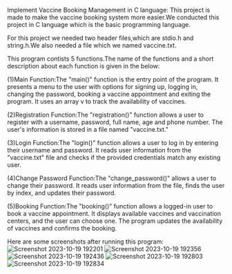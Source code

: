 Implement Vaccine Booking Management in C language:
This project is made to make the vaccine booking system more easier.We conducted this project in C language which is the basic programming language.

For this project we needed two header files,which are stdio.h and string.h.We also needed a file which we named vaccine.txt.

This program contists 5 functions.The name of the functions and a short description about each function is given in the below:

(1)Main Function:The "main()" function is the entry point of the program. It presents a menu to the user with options for signing up, logging in, changing the password, booking a vaccine appointment and exiting the program. It uses an array v to track the availability of vaccines.

(2)Registration Function:The "registration()" function allows a user to register with a username, password, full name, age and phone number. The user's information is stored in a file named "vaccine.txt."

(3)Login Function:The "login()" function allows a user to log in by entering their username and password. It reads user information from the "vaccine.txt" file and checks if the provided credentials match any existing user.

(4)Change Password Function:The "change_password()" allows a user to change their password. It reads user information from the file, finds the user by index, and updates their password.

(5)Booking Function:The "booking()" function allows a logged-in user to book a vaccine appointment. It displays available vaccines and vaccination centers, and the user can choose one. The program updates the availability of vaccines and confirms the booking.

Here are some screenshots after running this program:
![Screenshot 2023-10-19 192201](https://github.com/Shafikul039/vaccine_booking_system/assets/148460717/335a9195-266c-4764-90f9-092ab9f14f7b)
![Screenshot 2023-10-19 192356](https://github.com/Shafikul039/vaccine_booking_system/assets/148460717/3925f610-b3d3-4aba-83b1-1f89ee2140be)
![Screenshot 2023-10-19 192436](https://github.com/Shafikul039/vaccine_booking_system/assets/148460717/613add1b-99ee-43af-bf8c-4c2a732e3085)
![Screenshot 2023-10-19 192803](https://github.com/Shafikul039/vaccine_booking_system/assets/148460717/c4dcb8af-232b-4367-9685-f381a403f32d)
![Screenshot 2023-10-19 192834](https://github.com/Shafikul039/vaccine_booking_system/assets/148460717/e7168600-5301-4479-a1bf-5a05a9db6338)

